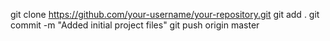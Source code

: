 git clone https://github.com/your-username/your-repository.git
git add .
git commit -m "Added initial project files"
git push origin master
